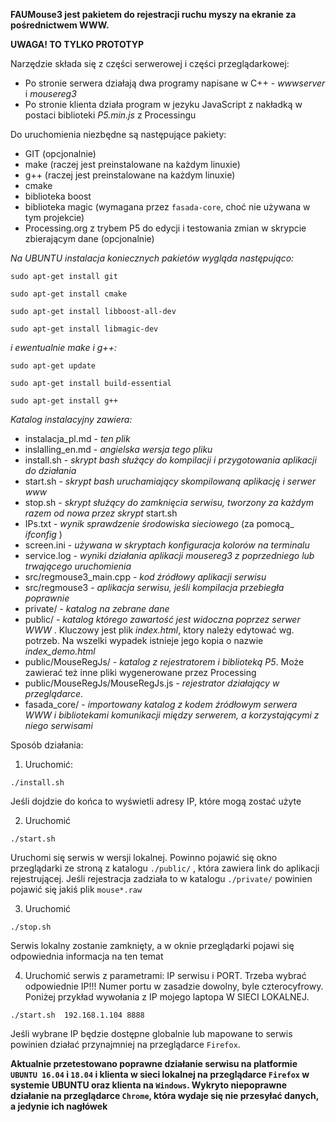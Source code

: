 **FAUMouse3 jest pakietem do rejestracji ruchu myszy na ekranie za pośrednictwem WWW.**

__UWAGA! TO TYLKO PROTOTYP__

Narzędzie składa się z części serwerowej i części przeglądarkowej:
- Po stronie serwera działają dwa programy napisane w C++ - *wwwserver* i *mousereg3* 
- Po stronie klienta działa program w jezyku JavaScript z nakładką w postaci biblioteki *P5.min.js* z Processingu

Do uruchomienia niezbędne są następujące pakiety:
- GIT (opcjonalnie)
- make (raczej jest preinstalowane na każdym linuxie)
- g++ (raczej jest preinstalowane na każdym linuxie)
- cmake
- biblioteka boost
- biblioteka magic (wymagana przez `fasada-core`, choć nie używana w tym projekcie)
- Processing.org z trybem P5 do edycji i testowania zmian w skrypcie zbierającym dane (opcjonalnie)

*Na UBUNTU instalacja koniecznych pakietów wygląda następująco:*
```
sudo apt-get install git

sudo apt-get install cmake

sudo apt-get install libboost-all-dev

sudo apt-get install libmagic-dev
```
*i ewentualnie make i g++:*
```
sudo apt-get update

sudo apt-get install build-essential

sudo apt-get install g++
```
*Katalog instalacyjny zawiera:*

- instalacja_pl.md - _ten plik_
- inslalling_en.md - _angielska wersja tego pliku_
- install.sh - _skrypt bash służący do kompilacji i przygotowania aplikacji do działania_
- start.sh - _skrypt bash uruchamiający skompilowaną aplikację i serwer www_ 
- stop.sh - _skrypt służący do zamknięcia serwisu, tworzony za każdym razem od nowa przez skrypt_ start.sh
- IPs.txt - _wynik sprawdzenie środowiska sieciowego_ (za pomocą_ *ifconfig* )
- screen.ini - _używana w skryptach konfiguracja kolorów na terminalu_
- service.log - _wyniki działania aplikacji mousereg3 z poprzedniego lub trwającego uruchomienia_
- src/regmouse3_main.cpp - _kod źródłowy aplikacji serwisu_
- src/regmouse3 - _aplikacja serwisu, jeśli kompilacja przebiegła poprawnie_
- private/ - _katalog na zebrane dane_
- public/ - _katalog którego zawartość jest widoczna poprzez serwer WWW_ . Kluczowy jest plik *index.html*, ktory należy edytować wg. potrzeb. Na wszelki wypadek istnieje jego kopia o nazwie *index_demo.html*
- public/MouseRegJs/ - _katalog z rejestratorem i biblioteką P5_. Może zawierać też inne pliki wygenerowane przez Processing
- public/MouseRegJs/MouseRegJs.js - _rejestrator działający w przeglądarce_.
- fasada_core/ - _importowany katalog z kodem źródłowym serwera WWW i bibliotekami komunikacji między serwerem, a korzystającymi z niego serwisami_

Sposób działania:

1) Uruchomić:
```
./install.sh
```
Jeśli dojdzie do końca to wyświetli adresy IP, które mogą zostać użyte

2) Uruchomić 
```
./start.sh
```
Uruchomi się serwis w wersji lokalnej. Powinno pojawić się okno przeglądarki ze stroną z katalogu `./public/` , która zawiera link do aplikacji rejestrującej. Jeśli rejestracja zadziała to w katalogu `./private/` powinien pojawić się jakiś plik `mouse*.raw` 

3) Uruchomić 
```
./stop.sh
```
Serwis lokalny zostanie zamknięty, a w oknie przeglądarki pojawi się odpowiednia informacja na ten temat

4) Uruchomić serwis z parametrami: IP serwisu i PORT. Trzeba wybrać odpowiednie IP!!! Numer portu w zasadzie dowolny, byle czterocyfrowy. Poniżej przykład wywołania z IP mojego laptopa W SIECI LOKALNEJ.
```
./start.sh  192.168.1.104 8888
```
Jeśli wybrane IP będzie dostępne globalnie lub mapowane to serwis powinien działać przynajmniej na przeglądarce `Firefox`.

**Aktualnie przetestowano poprawne działanie serwisu na platformie `UBUNTU 16.04` i `18.04` i klienta w sieci lokalnej na przeglądarce `Firefox` w systemie UBUNTU oraz klienta na `Windows`. Wykryto niepoprawne działanie na przeglądarce `Chrome`, która wydaje się nie przesyłać danych, a jedynie ich nagłówek**

